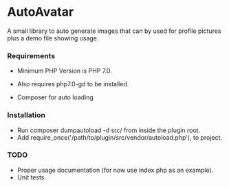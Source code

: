 # AutoAvatar
A small library to auto generate images that can by used for profile pictures plus a demo file showing usage.

### Requirements
- Minimum PHP Version is PHP 7.0.

- Also requires php7.0-gd to be installed.

- Composer for auto loading

### Installation
- Run  composer dumpautoload -d src/ from inside the plugin root.
- Add require_once('/path/to/plugin/src/vendor/autoload.php'), to project.

### TODO
 - Proper usage documentation (for now use index.php as an example).
 - Unit tests.
